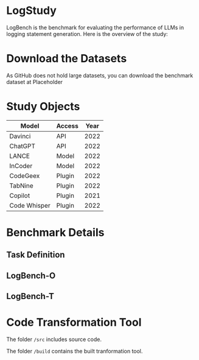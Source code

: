 # LogStudy
LogBench is the benchmark for evaluating the performance of LLMs in logging statement generation.
Here is the overview of the study:
# Download the Datasets
As GitHub does not hold large datasets, you can download the benchmark dataset at Placeholder

# Study Objects
| Model        | Access | Year |
| ------------ | ------ | ---- |
| Davinci      | API    | 2022 |
| ChatGPT      | API    | 2022 |
| LANCE        | Model  | 2022 |
| InCoder      | Model  | 2022 |
| CodeGeex     | Plugin | 2022 |
| TabNine      | Plugin | 2022 |
| Copilot      | Plugin | 2021 |
| Code Whisper | Plugin | 2022 |

# Benchmark Details
## Task Definition
## LogBench-O
## LogBench-T

# Code Transformation Tool
The folder `/src` includes source code.

The folder `/build` contains the built tranformation tool.
